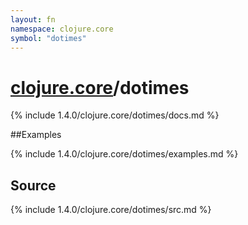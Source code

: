 ```yaml
---
layout: fn
namespace: clojure.core
symbol: "dotimes"
---
```


# [clojure.core](../)/dotimes

{% include 1.4.0/clojure.core/dotimes/docs.md %}

##Examples

{% include 1.4.0/clojure.core/dotimes/examples.md %}
## Source
{% include 1.4.0/clojure.core/dotimes/src.md %}

